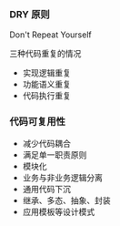### DRY 原则

Don't Repeat Yourself

三种代码重复的情况

- 实现逻辑重复
- 功能语义重复
- 代码执行重复

### 代码可复用性

- 减少代码耦合
- 满足单一职责原则
- 模块化
- 业务与非业务逻辑分离
- 通用代码下沉
- 继承、多态、抽象、封装
- 应用模板等设计模式

